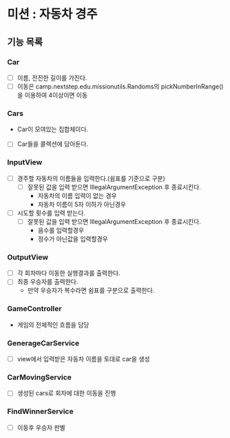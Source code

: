 # 미션 : 자동차 경주
## 기능 목록

### Car
- [ ] 이름, 전진한 길이를 가진다.
- [ ] 이동은 camp.nextstep.edu.missionutils.Randoms의 pickNumberInRange() 을 이용하여 4이상이면 이동

### Cars
- Car이 모여있는 집합체이다.
- [ ] Car들을 콜렉션에 담아둔다.

### InputView
- [ ] 경주할 자동차의 이름들을 입력한다.(쉼표를 기준으로 구분)
  - [ ] 잘못된 값을 입력 받으면 IllegalArgumentException 후 종료시킨다.
    - 자동차의 이름 입력이 없는 경우
    - 자동차 이름이 5자 이하가 아닌경우
- [ ] 시도할 횟수를 입력 받는다. 
  - [ ] 잘못된 값을 입력 받으면 IllegalArgumentException 후 종료시킨다.
      - 음수를 입력할경우
      - 정수가 아닌값을 입력할경우

### OutputView
- [ ] 각 회차마다 이동한 실행결과를 출력한다.
- [ ] 최종 우승자를 출력한다.
  - 만약 우승자가 복수라면 쉼표를 구분으로 출력한다.

### GameController
- 게임의 전체적인 흐름을 담당

### GenerageCarService
- [ ] view에서 입력받은 자동차 이름을 토대로 car을 생성

### CarMovingService
- [ ] 생성된 cars로 회차에 대한 이동을 진행

### FindWinnerService
- [ ] 이동후 우승자 판별
